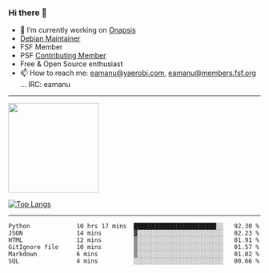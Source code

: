### Hi there 👋


- 🔭 I’m currently working on [Onapsis](http://onapsis.com)
- [Debian Maintainer](https://qa.debian.org/developer.php?login=eamanu%40yaerobi.com)
- FSF Member
- PSF [Contributing Member](https://www.python.org/psf/membership/#what-membership-classes-are-there)
- Free & Open Source enthusiast 
- 📫 How to reach me: eamanu@yaerobi.com, eamanu@members.fsf.org ... IRC: eamanu

---

<img height="180em" src="https://github-readme-stats.vercel.app/api?theme=dark&username=eamanu&show_icons=true&hide_border=true&&count_private=true&include_all_commits=true" />

[![Top Langs](https://github-readme-stats.vercel.app/api/top-langs/?theme=dark&username=eamanu&layout=compact)](https://github.com/anuraghazra/github-readme-stats)

---

<!--START_SECTION:waka-->

```text
Python             10 hrs 17 mins  ███████████████████████░░   92.30 %
JSON               14 mins         ▓░░░░░░░░░░░░░░░░░░░░░░░░   02.23 %
HTML               12 mins         ▒░░░░░░░░░░░░░░░░░░░░░░░░   01.91 %
GitIgnore file     10 mins         ▒░░░░░░░░░░░░░░░░░░░░░░░░   01.57 %
Markdown           6 mins          ▒░░░░░░░░░░░░░░░░░░░░░░░░   01.02 %
SQL                4 mins          ░░░░░░░░░░░░░░░░░░░░░░░░░   00.66 %
```

<!--END_SECTION:waka-->
